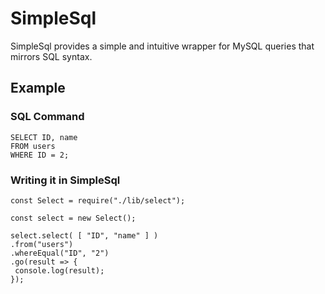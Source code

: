 # SimpleSql

SimpleSql provides a simple and intuitive wrapper for MySQL queries that mirrors SQL syntax.

## Example
### SQL Command

```
SELECT ID, name
FROM users
WHERE ID = 2;
```

### Writing it in SimpleSql

```
const Select = require("./lib/select");

const select = new Select();

select.select( [ "ID", "name" ] )
.from("users")
.whereEqual("ID", "2")
.go(result => {
 console.log(result);
});
```

